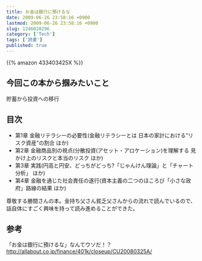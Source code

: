 ```yaml
---
title: お金は銀行に預けるな
date: 2009-06-26 23:58:16 +0900
lastmod: 2009-06-26 23:58:16 +0900
slug: 1246028296
category: ['Tech']
tags: ['読書']
published: true
---
```


{{% amazon 433403425X %}}


## 今回この本から掴みたいこと
貯蓄から投資への移行

## 目次

- 第1章 金融リテラシーの必要性(金融リテラシーとは 日本の家計における“リスク資産”の割合 ほか)
- 第2章 金融商品別の視点(分散投資(アセット・アロケーション)を理解する 見かけ上のリスクと本当のリスク ほか)
- 第3章 実践(円高と円安、どっちがどっち?「じゃんけん理論」と「チャート分析」 ほか)
- 第4章 金融を通じた社会責任の遂行(資本主義の二つのほころび「小さな政府」路線の結果 ほか)
    
尊敬する勝間さんの本。金持ち父さん貧乏父さんからの流れで読んでいるので、話自体にすごく興味を持って読み進めることができた。

## 参考

「お金は銀行に預けるな」なんてウソだ！？
<a href="http://allabout.co.jp/finance/401k/closeup/CU20080325A/">http://allabout.co.jp/finance/401k/closeup/CU20080325A/</a>


